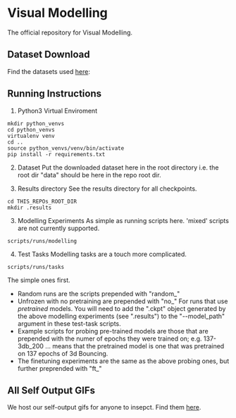 # Visual Modelling
The official repository for Visual Modelling.

## Dataset Download
Find the datasets used [here](https://www.kaggle.com/jumperkables/visual-modelling):

## Running Instructions
1. Python3 Virtual Enviroment
```
mkdir python_venvs
cd python_venvs
virtualenv venv
cd ..
source python_venvs/venv/bin/activate
pip install -r requirements.txt
``` 
2. Dataset
Put the downloaded dataset here in the root directory i.e. the root dir "data" should be here in the repo root dir.

3. Results directory
See the results directory for all checkpoints.
```
cd THIS_REPOs_ROOT_DIR
mkdir .results
```

3. Modelling Experiments
As simple as running scripts here. 'mixed' scripts are not currently supported.
```
scripts/runs/modelling
```

4. Test Tasks
Modelling tasks are a touch more complicated.
```
scripts/runs/tasks
```
The simple ones first.
- Random runs are the scripts prepended with "random_"
- Unfrozen with no pretraining are prepended with "no_"
For runs that use *pretrained* models. You will need to add the ".ckpt" object generated by the above modelling experiments (see ".results") to the "--model\_path" argument in these test-task scripts.
- Example scripts for probing pre-trained models are those that are prepended with the numer of epochs they were trained on; e.g. 137-3db\_200 ... means that the pretrained model is one that was pretrained on 137 epochs of 3d Bouncing.
- The finetuning experiments are the same as the above probing ones, but further preprended with "ft_"

## All Self Output GIFs
We host our self-output gifs for anyone to insepct. Find them [here](www.kaggle.com/jumperkables/visual-modelling-self-output-gifs).


